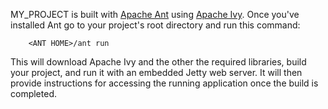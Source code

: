 MY_PROJECT is built with [Apache Ant](http://ant.apache.org/) using [Apache Ivy](http://ant.apache.org/ivy/).  Once you've installed Ant go to your project's root directory and run this command:

        <ANT HOME>/ant run
        
This will download Apache Ivy and the other the required libraries, build your project, and run it with an embedded Jetty web server.  It will then provide instructions for accessing the running application once the build is completed.  
